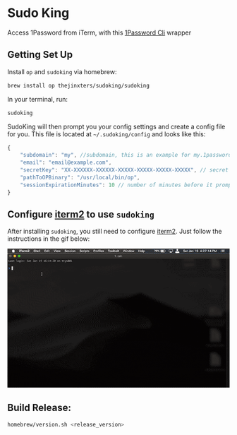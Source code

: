 Sudo King
=========
Access 1Password from iTerm, with this [1Password Cli](https://support.1password.com/command-line/) wrapper

## Getting Set Up

Install `op` and `sudoking` via homebrew:
```bash
brew install op thejinxters/sudoking/sudoking
```
In your terminal, run:
```bash
sudoking
```

SudoKing will then prompt you your config settings and create a config file for you. 
This file is located at `~/.sudoking/config` and looks like this:
```javascript
{
    "subdomain": "my", //subdomain, this is an example for my.1password.com
    "email": "email@example.com",
    "secretKey": "XX-XXXXXX-XXXXXX-XXXXX-XXXXX-XXXXX-XXXXX", // secret key given by 1password
    "pathToOPBinary": "/usr/local/bin/op",
    "sessionExpirationMinutes": 10 // number of minutes before it prompts for your password again up to 30 minutes
}
```

## Configure [iterm2](https://iterm2.com) to use `sudoking`

After installing `sudoking`, you still need to configure [iterm2](https://iterm2.com). Just follow the instructions in the gif below:

![configuration directions](https://raw.githubusercontent.com/thejinxters/SudoKing/master/img/sudoking-configure-iterm.gif)

## Build Release:
```bash
homebrew/version.sh <release_version>
```


